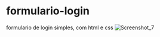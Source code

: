 # formulario-login
formulario de login simples, com html e css
![Screenshot_7](https://github.com/EduardoV82/formulario-login/assets/130419633/55b11074-07f5-430e-b964-9d65d67aa25a)
